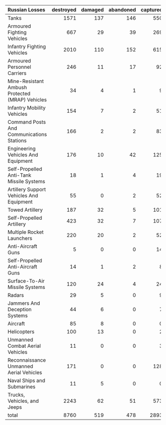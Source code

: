 | Russian Losses                                   |   destroyed |   damaged |   abandoned |   captured |   total |
|:-------------------------------------------------|------------:|----------:|------------:|-----------:|--------:|
| Tanks                                            |        1571 |       137 |         146 |        550 |    2404 |
| Armoured Fighting Vehicles                       |         667 |        29 |          39 |        269 |    1004 |
| Infantry Fighting Vehicles                       |        2010 |       110 |         152 |        615 |    2887 |
| Armoured Personnel Carriers                      |         246 |        11 |          17 |         92 |     366 |
| Mine-Resistant Ambush Protected  (MRAP) Vehicles |          34 |         4 |           1 |          9 |      48 |
| Infantry Mobility Vehicles                       |         154 |         7 |           2 |         51 |     214 |
| Command Posts And Communications Stations        |         166 |         2 |           2 |         83 |     253 |
| Engineering Vehicles And Equipment               |         176 |        10 |          42 |        125 |     353 |
| Self-Propelled Anti-Tank Missile Systems         |          18 |         1 |           4 |         19 |      42 |
| Artillery Support Vehicles And Equipment         |          55 |         0 |           2 |         52 |     109 |
| Towed Artillery                                  |         187 |        32 |           5 |        101 |     325 |
| Self-Propelled Artillery                         |         423 |        32 |           7 |        107 |     569 |
| Multiple Rocket Launchers                        |         220 |        20 |           2 |         52 |     294 |
| Anti-Aircraft Guns                               |           5 |         0 |           0 |         14 |      19 |
| Self-Propelled Anti-Aircraft Guns                |          14 |         1 |           2 |          8 |      25 |
| Surface-To-Air Missile Systems                   |         120 |        24 |           4 |         24 |     172 |
| Radars                                           |          29 |         5 |           0 |          9 |      43 |
| Jammers And Deception Systems                    |          44 |         6 |           0 |          7 |      57 |
| Aircraft                                         |          85 |         8 |           0 |          0 |      93 |
| Helicopters                                      |         100 |        13 |           0 |          2 |     115 |
| Unmanned Combat Aerial Vehicles                  |          11 |         0 |           0 |          3 |      14 |
| Reconnaissance Unmanned Aerial Vehicles          |         171 |         0 |           0 |        128 |     299 |
| Naval Ships and Submarines                       |          11 |         5 |           0 |          0 |      16 |
| Trucks, Vehicles, and Jeeps                      |        2243 |        62 |          51 |        573 |    2929 |
| total                                            |        8760 |       519 |         478 |       2893 |   12650 |